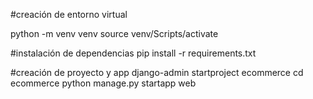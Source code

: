 #creación de entorno virtual

python -m venv venv
source venv/Scripts/activate

#instalación de dependencias
pip install -r requirements.txt

#creación de proyecto y app
django-admin startproject ecommerce
cd ecommerce
python manage.py startapp web
